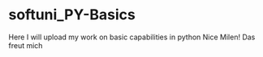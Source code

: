 # softuni_PY-Basics
Here I will upload my work on basic capabilities in python
Nice Milen! Das freut mich
